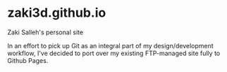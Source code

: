 zaki3d.github.io
================

Zaki Salleh's personal site

In an effort to pick up Git as an integral part of my design/development workflow, I've decided to port over my existing FTP-managed site fully to Github Pages.
